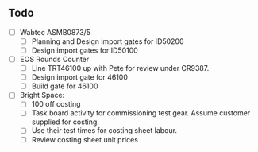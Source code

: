 ## Todo
- [ ] Wabtec ASMB0873/5
	- [ ] Planning and Design import gates for ID50200
	- [ ] Design import gates for ID50100
- [ ] EOS Rounds Counter
	- [ ] Line TRT46100 up with Pete for review under CR9387.
	- [ ] Design import gate for 46100
	- [ ] Build gate for 46100
- [ ] Bright Space:  
	- [ ] 100 off costing
	- [ ] Task board activity for commissioning test gear. Assume customer supplied for costing.
	- [ ] Use their test times for costing sheet labour.
	- [ ] Review costing sheet unit prices